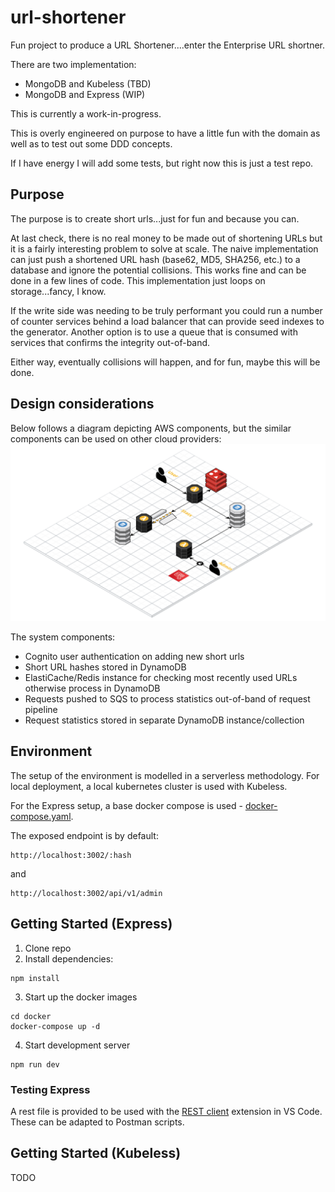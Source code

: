 # url-shortener

Fun project to produce a URL Shortener....enter the Enterprise URL shortner.

There are two implementation:
 - MongoDB and Kubeless (TBD)
 - MongoDB and Express (WIP)

This is currently a work-in-progress.

This is overly engineered on purpose to have a little fun with the domain as well as to test out some DDD concepts.

If I have energy I will add some tests, but right now this is just a test repo.

## Purpose

The purpose is to create short urls...just for fun and because you can.

At last check, there is no real money to be made out of shortening URLs but it is a fairly interesting problem to solve at scale. The naive implementation can just push a shortened URL hash (base62, MD5, SHA256, etc.) to a database and ignore the potential collisions. This works fine and can be done in a few lines of code. This implementation just loops on storage...fancy, I know.

If the write side was needing to be truly performant you could run a number of counter services behind a load balancer that can provide seed indexes to the generator. Another option is to use a queue that is consumed with services that confirms the integrity out-of-band.

Either way, eventually collisions will happen, and for fun, maybe this will be done.

## Design considerations

Below follows a diagram depicting AWS components, but the similar components can be used on other cloud providers:
![Cloud Craft Architecture](/assets/serverless-application-architecture.png)

The system components:
 - Cognito user authentication on adding new short urls
 - Short URL hashes stored in DynamoDB
 - ElastiCache/Redis instance for checking most recently used URLs otherwise process in DynamoDB
 - Requests pushed to SQS to process statistics out-of-band of request pipeline
 - Request statistics stored in separate DynamoDB instance/collection

## Environment

The setup of the environment is modelled in a serverless methodology. For local deployment, a local kubernetes cluster is used with Kubeless.

For the Express setup, a base docker compose is used - [docker-compose.yaml](/docker/docker-compose.yml).

The exposed endpoint is by default:
```
http://localhost:3002/:hash
```
and
```
http://localhost:3002/api/v1/admin
```

## Getting Started (Express)

1. Clone repo
2. Install dependencies:
```shell
npm install
```

3. Start up the docker images
```shell
cd docker
docker-compose up -d
```

4. Start development server
```shell
npm run dev
```

### Testing Express

A rest file is provided to be used with the [REST client](https://marketplace.visualstudio.com/items?itemName=humao.rest-client) extension in VS Code. These can be adapted to Postman scripts.

## Getting Started (Kubeless)

TODO
